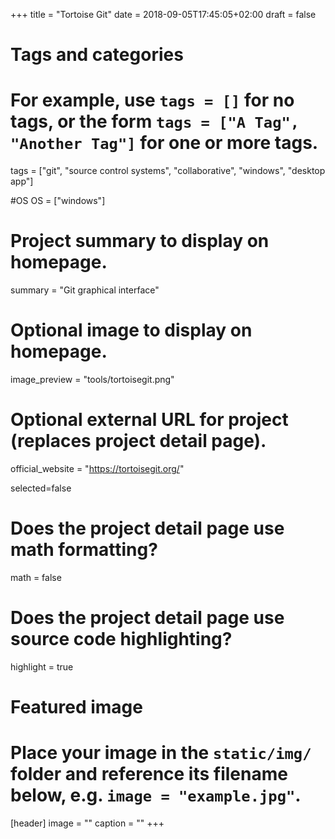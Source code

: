 +++
title = "Tortoise Git"
date = 2018-09-05T17:45:05+02:00
draft = false

# Tags and categories
# For example, use `tags = []` for no tags, or the form `tags = ["A Tag", "Another Tag"]` for one or more tags.
tags = ["git", "source control systems", "collaborative", "windows", "desktop app"]

#OS
OS = ["windows"]

# Project summary to display on homepage.
summary = "Git graphical interface"

# Optional image to display on homepage.
image_preview = "tools/tortoisegit.png"

# Optional external URL for project (replaces project detail page).
official_website = "https://tortoisegit.org/"

selected=false

# Does the project detail page use math formatting?
math = false

# Does the project detail page use source code highlighting?
highlight = true


# Featured image
# Place your image in the `static/img/` folder and reference its filename below, e.g. `image = "example.jpg"`.
[header]
image = ""
caption = ""
+++
